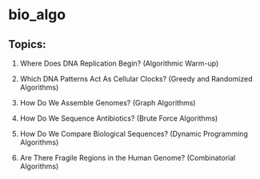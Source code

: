 # bio_algo

## Topics:
1) Where Does DNA Replication Begin? (Algorithmic Warm-up)

2) Which DNA Patterns Act As Cellular Clocks? (Greedy and Randomized Algorithms)

3) How Do We Assemble Genomes? (Graph Algorithms)

4) How Do We Sequence Antibiotics? (Brute Force Algorithms)

5) How Do We Compare Biological Sequences? (Dynamic Programming Algorithms)

6) Are There Fragile Regions in the Human Genome? (Combinatorial Algorithms)
